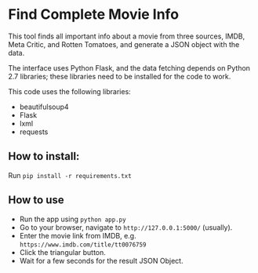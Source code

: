 # Find Complete Movie Info
This tool finds all important info about a movie from three sources, IMDB, Meta Critic, and Rotten Tomatoes, and generate a JSON object with the data.

The interface uses Python Flask, and the data fetching depends on Python 2.7 libraries; these libraries need to be installed for the code to work.

This code uses the following libraries:
- beautifulsoup4
- Flask
- lxml
- requests

## How to install:
Run `pip install -r requirements.txt`

## How to use
- Run the app using `python app.py`
- Go to your browser, navigate to `http://127.0.0.1:5000/` (usually).
- Enter the movie link from IMDB, e.g. `https://www.imdb.com/title/tt0076759`
- Click the triangular button.
- Wait for a few seconds for the result JSON Object.

